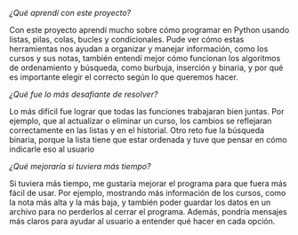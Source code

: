 *¿Qué aprendí con este proyecto?*

Con este proyecto aprendí mucho sobre cómo programar en Python usando listas, pilas, colas, bucles y condicionales. Pude ver cómo estas herramientas nos ayudan a organizar y manejar información, como los cursos y sus notas, también entendí mejor cómo funcionan los algoritmos de ordenamiento y búsqueda, como burbuja, inserción y binaria, y por qué es importante elegir el correcto según lo que queremos hacer.

*¿Qué fue lo más desafiante de resolver?*

Lo más difícil fue lograr que todas las funciones trabajaran bien juntas. Por ejemplo, que al actualizar o eliminar un curso, los cambios se reflejaran correctamente en las listas y en el historial. Otro reto fue la búsqueda binaria, porque la lista tiene que estar ordenada y tuve que pensar en cómo indicarle eso al usuario

*¿Qué mejoraría si tuviera más tiempo?*

Si tuviera más tiempo, me gustaría mejorar el programa para que fuera más fácil de usar. Por ejemplo, mostrando más información de los cursos, como la nota más alta y la más baja, y también poder guardar los datos en un archivo para no perderlos al cerrar el programa. Además, pondría mensajes más claros para ayudar al usuario a entender qué hacer en cada opción.
